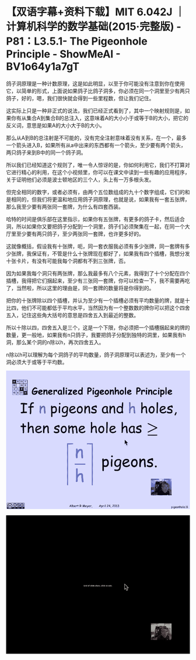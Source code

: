 # 【双语字幕+资料下载】MIT 6.042J ｜ 计算机科学的数学基础(2015·完整版) - P81：L3.5.1- The Pigeonhole Principle - ShowMeAI - BV1o64y1a7gT

鸽子洞原理是一种计数原理，这是如此明显，以至于你可能没有注意到你在使用它，以简单的形式，上面说如果鸽子比鸽子洞多，你必须在同一个洞里至少有两只鸽子，好的，嗯，我们很快就会得到一些里程数，但让我们记住。

这实际上只是一种非正式的说法，我们已经正式看到了，其中一个映射规则是，如果你有从集合A到集合B的总注入，这意味着A的大小小于或等于B的大小，把它的反义词，意思是如果A的大小大于B的大小。

那么从A到B的总注射是不可能的，没有完全注射意味着没有关系，在一个，最多一个箭头进入B，如果所有从a中出来的东西都有一个箭头，至少要有两个箭头，两只鸽子来到B中的同一个鸽子洞。

所以我们已经知道这个规则了，唯一令人惊讶的是，你如何利用它，我们不打算对它进行精心的利用，在这个小视频里，你可以在课文中读到一些有趣的应用程序，关于证明他们必须是波士顿地区的三个人，头上有一万多根头发。

但完全相同的数字，或者必须有，由两个五位数组成的九十个数字组成，它们的和是相同的，但我们将更温和地应用鸽子洞原理，也就是说，如果我有一套五张牌，那么我至少要有两张同一套牌，为什么有四套西装。

哈特的时间是俱乐部在这里指示，如果你有五张牌，有更多的鸽子卡，然后适合洞，所以如果你又要把鸽子分配到一个洞里，鸽子们必须聚集在一起，在同一个大厅里至少要有两只鸽子，至少两张同一套牌，也许更多好的。

这就像概括，假设我有十张牌，呃，同一套衣服我必须有多少张牌，同一套牌有多少张牌，我保证有，不管是什么十张牌现在都好了，如果我有四个插槽，我想分发十张卡片，有没有可能我每个洞都有不到三张牌，否。

因为如果我每个洞只有两张牌，那么我最多有八个元素，我得到了十个分配在四个插槽，我得把它们捆起来，至少有三张同一套牌，你可以检查一下，我不需要再吃了，当然啦，所以这里的理由是，同一套牌的数量将是你得到的。

把你的十张牌除以四个插槽，并认为至少有一个插槽必须有平均数量的牌，就是十比四，他们不可能都低于平均水平，当然因为有一个整数数的牌你可以把这个四舍五入，记住这些角大括号的意思是四舍五入到最近的整数。

所以十除以四，四舍五入是三个，这是一个下限，你必须把一个插槽捆起来的牌的数量，更一般地，如果我有n只鸽子，我要把鸽子分配到独特的洞里，如果我有h洞，那么某个洞的n除以h，再次四舍五入。

n除以h可以理解为每个洞鸽子的平均数量，鸽子洞原理可以表述为，至少有一个洞必须大于或等于平均数。

![](img/a9a15099ebd6376dcd9fbdefee05383e_1.png)

![](img/a9a15099ebd6376dcd9fbdefee05383e_2.png)
